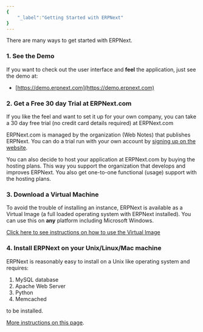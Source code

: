 ```yaml
---
{
	"_label":"Getting Started with ERPNext"
}
---
```

There are many ways to get started with ERPNext.

### 1. See the Demo

If you want to check out the user interface and **feel** the application, just see the demo at:

- [https://demo.erpnext.com](https://demo.erpnext.com)

### 2. Get a Free 30 day Trial at ERPNext.com

If you like the feel and want to set it up for your own company, you can take a 30 day free trial (no credit card details required) at ERPNext.com

ERPNext.com is managed by the organization (Web Notes) that publishes ERPNext. You can do a trial run with your own account by [signing up on the website](https://erpnext.com/pricing-and-signup).

You can also decide to host your application at ERPNext.com by buying the hosting plans. This way you support the organization that develops and improves ERPNext. You also get one-to-one functional (usage) support with the hosting plans.

### 3. Download a Virtual Machine

To avoid the trouble of installing an instance, ERPNext is available as a Virtual Image (a full loaded operating system with ERPNext installed). You can use this on **any** platform including Microsoft Windows.

[Click here to see instructions on how to use the Virtual Image](docs.download.html)

### 4. Install ERPNext on your Unix/Linux/Mac machine

ERPNext is reasonably easy to install on a Unix like operating system and requires:

1. MySQL database
1. Apache Web Server
1. Python
1. Memcached

to be installed.

[More instructions on this page](docs.dev.install.html).